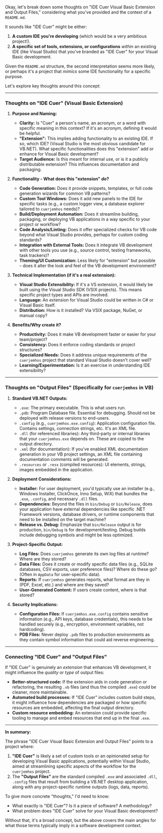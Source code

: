 Okay, let's break down some thoughts on "IDE Cuer Visual Basic Extension and Output Files," considering what you've provided and the context of a `README.md`.

It sounds like "IDE Cuer" might be either:
1.  **A custom IDE you're developing** (which would be a very ambitious project!).
2.  **A specific set of tools, extensions, or configurations** *within* an existing IDE (like Visual Studio) that you've branded as "IDE Cuer" for your Visual Basic development.

Given the `README.md` structure, the second interpretation seems more likely, or perhaps it's a project that *mimics* some IDE functionality for a specific purpose.

Let's explore key thoughts around this concept:

---

### Thoughts on "IDE Cuer" (Visual Basic Extension)

1.  **Purpose and Naming:**
    *   **Clarity:** Is "Cuer" a person's name, an acronym, or a word with specific meaning in this context? If it's an acronym, defining it would be helpful.
    *   **"Extension":** This implies adding functionality to an existing IDE. If so, which IDE? (Visual Studio is the most obvious candidate for VB.NET). What specific functionalities does this "extension" add or enhance for Visual Basic development?
    *   **Target Audience:** Is this meant for internal use, or is it a publicly distributable extension? This influences documentation and packaging.

2.  **Functionality - What does this "extension" *do*?**
    *   **Code Generation:** Does it provide snippets, templates, or full code generation wizards for common VB patterns?
    *   **Custom Tool Windows:** Does it add new panels to the IDE for specific tasks (e.g., a custom logger view, a database explorer tailored to `cuerjemhos` needs)?
    *   **Build/Deployment Automation:** Does it streamline building, packaging, or deploying VB applications in a way specific to your project or workflow?
    *   **Code Analysis/Linting:** Does it offer specialized checks for VB code beyond what Visual Studio provides, perhaps for custom coding standards?
    *   **Integration with External Tools:** Does it integrate VB development with other tools you use (e.g., source control, testing frameworks, task trackers)?
    *   **Theming/UI Customization:** Less likely for "extension" but possible – does it alter the look and feel of the VB development environment?

3.  **Technical Implementation (if it's a real extension):**
    *   **Visual Studio Extensibility:** If it's a VS extension, it would likely be built using the Visual Studio SDK (VSIX projects). This means specific project types and APIs are involved.
    *   **Language:** An extension for Visual Studio could be written in C# or Visual Basic itself.
    *   **Distribution:** How is it installed? Via VSIX package, NuGet, or manual copy?

4.  **Benefits/Why create it?**
    *   **Productivity:** Does it make VB development faster or easier for your team/project?
    *   **Consistency:** Does it enforce coding standards or project structures?
    *   **Specialized Needs:** Does it address unique requirements of the `cuerjemhos` project that standard Visual Studio doesn't cover well?
    *   **Learning/Experimentation:** Is it an exercise in understanding IDE extensibility?

---

### Thoughts on "Output Files" (Specifically for `cuerjemhos` in VB)

1.  **Standard VB.NET Outputs:**
    *   `.exe`: The primary executable. This is what users run.
    *   `.pdb`: Program Database file. Essential for debugging. Should not be deployed with release versions to end-users.
    *   `.config` (e.g., `cuerjemhos.exe.config`): Application configuration file. Contains settings, connection strings, etc. It's an XML file.
    *   `.dll` (for referenced libraries): Any third-party or internal libraries that your `cuerjemhos.exe` depends on. These are copied to the output directory.
    *   `.xml` (for documentation): If you've enabled XML documentation generation in your VB project settings, an XML file containing documentation comments will be generated.
    *   `.resources` or `.resx` (compiled resources): UI elements, strings, images embedded in the application.

2.  **Deployment Considerations:**
    *   **Installer:** For user deployment, you'd typically use an installer (e.g., Windows Installer, ClickOnce, Inno Setup, WiX) that bundles the `.exe`, `.config`, and necessary `.dll` files.
    *   **Dependencies:** Beyond the files in `bin/Debug` or `bin/Release`, does your application have external dependencies like specific .NET Framework versions, database drivers, or runtime components that need to be installed on the target machine?
    *   **Release vs. Debug:** Emphasize that `bin/Release` output is for production, `bin/Debug` is for development/testing. Debug builds include debugging symbols and might be less optimized.

3.  **Project-Specific Output:**
    *   **Log Files:** Does `cuerjemhos` generate its own log files at runtime? Where are they stored?
    *   **Data Files:** Does it create or modify specific data files (e.g., SQLite databases, CSV exports, user preference files)? Where do these go? (Often in `AppData` for user-specific data).
    *   **Reports:** If `cuerjemhos` generates reports, what format are they in (PDF, Excel, etc.) and where are they saved?
    *   **User-Generated Content:** If users create content, where is that stored?

4.  **Security Implications:**
    *   **Configuration Files:** If `cuerjemhos.exe.config` contains sensitive information (e.g., API keys, database credentials), this needs to be handled securely (e.g., encryption, environment variables, not hardcoding).
    *   **PDB Files:** Never deploy `.pdb` files to production environments as they contain symbol information that could aid reverse engineering.

---

### Connecting "IDE Cuer" and "Output Files"

If "IDE Cuer" is genuinely an *extension* that enhances VB development, it might influence the *quality* or *type* of output files:

*   **Better-structured code:** If the extension aids in code generation or refactoring, the resulting `.vb` files (and thus the compiled `.exe`) could be cleaner, more maintainable.
*   **Automated build processes:** If "IDE Cuer" includes custom build steps, it might influence how dependencies are packaged or how specific resources are embedded, affecting the final output directory.
*   **Custom resource embedding:** An extension could provide specific tooling to manage and embed resources that end up in the final `.exe`.

---

**In summary:**

The phrase "IDE Cuer Visual Basic Extension and Output Files" points to a project where:
1.  **"IDE Cuer"** is likely a set of custom tools or an opinionated setup for developing Visual Basic applications, potentially within Visual Studio, aimed at streamlining specific aspects of the workflow for the `cuerjemhos` project.
2.  The **"Output Files"** are the standard compiled `.exe` and associated `.dll`, `.config` files that result from building a VB.NET desktop application, along with any project-specific runtime outputs (logs, data, reports).

To give more concrete "thoughts," I'd need to know:
*   What exactly is "IDE Cuer"? Is it a piece of software? A methodology?
*   What problem does "IDE Cuer" solve for your Visual Basic development?

Without that, it's a broad concept, but the above covers the main angles for what those terms typically imply in a software development context.